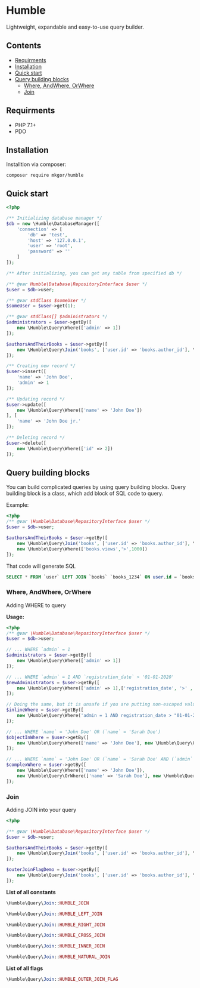 # Humble
Lightweight, expandable and easy-to-use query builder.

## Contents
- [Requirments](https://github.com/mkgor/humble#requirments)
- [Installation](https://github.com/mkgor/humble#installation)
- [Quick start](https://github.com/mkgor/humble#quick-start)
- [Query building blocks](https://github.com/mkgor/humble#query-building-blocks)
    - [Where, AndWhere, OrWhere](https://github.com/mkgor/humble#where-andwhere-orwhere)
    - [Join](https://github.com/mkgor/humble#join)

## Requirments
- PHP 7.1+
- PDO

## Installation
Installtion via composer:

````
composer require mkgor/humble
````

## Quick start

```php
<?php

/** Initializing database manager */
$db = new \Humble\DatabaseManager([
    'connection' => [
        'db' => 'test',
        'host' => '127.0.0.1',
        'user' => 'root',
        'password' => ''
    ]
]);

/** After initializing, you can get any table from specified db */

/** @var Humble\Database\RepositoryInterface $user */
$user = $db->user;

/** @var stdClass $someUser */
$someUser = $user->get(1);

/** @var stdClass[] $administrators */
$administrators = $user->getBy([
    new \Humble\Query\Where(['admin' => 1])
]);

$authorsAndTheirBooks = $user->getBy([
    new \Humble\Query\Join('books', ['user.id' => 'books.author_id'], \Humble\Query\Join::HUMBLE_LEFT_JOIN)
]);

/** Creating new record */
$user->insert([
    'name' => 'John Doe',  
    'admin' => 1
]);

/** Updating record */
$user->update([
    new \Humble\Query\Where(['name' => 'John Doe'])
], [
    'name' => 'John Doe jr.'
]);

/** Deleting record */
$user->delete([
    new \Humble\Query\Where(['id' => 2])
]);
```

## Query building blocks

You can build complicated queries by using query building blocks. Query building block is a class, which add block of
SQL code to query.

Example:

```php
<?php
/** @var \Humble\Database\RepositoryInterface $user */
$user = $db->user;

$authorsAndTheirBooks = $user->getBy([
    new \Humble\Query\Join('books', ['user.id' => 'books.author_id'], \Humble\Query\Join::HUMBLE_LEFT_JOIN),
    new \Humble\Query\Where(['books.views','>',1000])
]);
```

That code will generate SQL
```sql
SELECT * FROM `user` LEFT JOIN `books` `books_1234` ON user.id = `books_1234`.author_id WHERE `books_1234`.views > 1000
```

### Where, AndWhere, OrWhere

Adding WHERE to query

**Usage:**
```php
<?php
/** @var \Humble\Database\RepositoryInterface $user */
$user = $db->user;

// ... WHERE `admin` = 1
$administrators = $user->getBy([
    new \Humble\Query\Where(['admin' => 1])
]);

// ... WHERE `admin` = 1 AND `registration_date` > '01-01-2020'
$newAdministrators = $user->getBy([
    new \Humble\Query\Where(['admin' => 1],['registration_date', '>' ,'01-01-2020'])
]);

// Doing the same, but it is unsafe if you are putting non-escaped values into query
$inlineWhere = $user->getBy([
    new \Humble\Query\Where('admin = 1 AND registration_date > "01-01-2020"')
]);

// ... WHERE `name` = 'John Doe' OR (`name` = 'Sarah Doe')
$objectInWhere = $user->getBy([
    new \Humble\Query\Where(['name' => 'John Doe'], new \Humble\Query\OrWhere(['name' => 'Sarah Doe']))
]);

// ... WHERE `name` = 'John Doe' OR (`name` = 'Sarah Doe' AND (`admin` = 1))
$complexWhere = $user->getBy([
    new \Humble\Query\Where(['name' => 'John Doe']),
    new \Humble\Query\OrWhere(['name' => 'Sarah Doe'], new \Humble\Query\AndWhere(['admin' => 1]))
]);
```

### Join

Adding JOIN into your query

```php
<?php

/** @var \Humble\Database\RepositoryInterface $user */
$user = $db->user;

$authorsAndTheirBooks = $user->getBy([
    new \Humble\Query\Join('books', ['user.id' => 'books.author_id'], \Humble\Query\Join::HUMBLE_LEFT_JOIN),
]);

$outerJoinFlagDemo = $user->getBy([
    new \Humble\Query\Join('books', ['user.id' => 'books.author_id'], \Humble\Query\Join::HUMBLE_LEFT_JOIN, [\Humble\Query\Join::HUMBLE_OUTER_JOIN_FLAG]),
]);
```

**List of all constants**
```php 
\Humble\Query\Join::HUMBLE_JOIN
```
```php
\Humble\Query\Join::HUMBLE_LEFT_JOIN
```
```php
\Humble\Query\Join::HUMBLE_RIGHT_JOIN
```
```php
\Humble\Query\Join::HUMBLE_CROSS_JOIN
```
```php
\Humble\Query\Join::HUMBLE_INNER_JOIN
```
```php
\Humble\Query\Join::HUMBLE_NATURAL_JOIN
```

**List of all flags**
```php
\Humble\Query\Join::HUMBLE_OUTER_JOIN_FLAG
```
